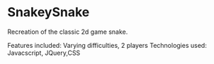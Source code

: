 # SnakeySnake

Recreation of the classic 2d game snake. 

Features included: Varying difficulties, 2 players
Technologies used: Javacscript, JQuery,CSS
